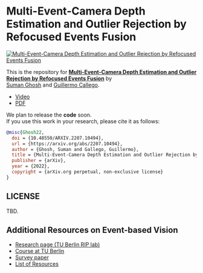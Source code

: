 # Multi-Event-Camera Depth Estimation and Outlier Rejection by Refocused Events Fusion

[![Multi-Event-Camera Depth Estimation and Outlier Rejection by Refocused Events Fusion](docs/img/thumbnail_github.png)](https://youtu.be/Ewhkcsu7S4E)

This is the repository for [**Multi-Event-Camera Depth Estimation and Outlier Rejection by Refocused Events Fusion**](https://doi.org/10.48550/arXiv.2207.10494) by  
[Suman Ghosh](https://www.linkedin.com/in/suman-ghosh-a8762576/) and [Guillermo Callego](https://sites.google.com/view/guillermogallego).

 <!-- - [Paper]() -->
 - [Video](https://youtu.be/Ewhkcsu7S4E)
 - [PDF](https://doi.org/10.48550/arXiv.2207.10494)
 
 We plan to release the **code** soon.  
If you use this work in your research, please cite it as follows:

```bibtex
@misc{Ghosh22,
  doi = {10.48550/ARXIV.2207.10494},  
  url = {https://arxiv.org/abs/2207.10494},  
  author = {Ghosh, Suman and Gallego, Guillermo},  
  title = {Multi-Event-Camera Depth Estimation and Outlier Rejection by Refocused Events Fusion},
  publisher = {arXiv},
  year = {2022},
  copyright = {arXiv.org perpetual, non-exclusive license}
}
```

## LICENSE

TBD.


Additional Resources on Event-based Vision
-------
* [Research page (TU Berlin RIP lab)](https://sites.google.com/view/guillermogallego/research/event-based-vision)
* [Course at TU Berlin](https://sites.google.com/view/guillermogallego/teaching/event-based-robot-vision)
* [Survey paper](http://rpg.ifi.uzh.ch/docs/EventVisionSurvey.pdf)
* [List of Resources](https://github.com/uzh-rpg/event-based_vision_resources)
